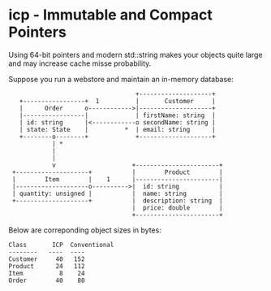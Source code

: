 # icp - Immutable and Compact Pointers
Using 64-bit pointers and modern std::string makes your objects quite large and may increase cache misse probability.

Suppose you run a webstore and maintain an in-memory database:
```
                                   +--------------------+
   +-----------------+  1          |       Customer     |
   |      Order      o------------>|--------------------+
   |-----------------|             | firstName: string  |
   | id: string      |<------------o secondName: string |
   | state: State    |          *  | email: string      |
   +--------o--------+             +--------------------+
            | *
            |
            |
            v                     +-----------------------+
 +--------------------+           |        Product        |
 |        Item        |    1      |-----------------------|
 |--------------------o---------->|  id: string           |
 | quantity: unsigned |           |  name: string         |
 +--------------------+           |  description: string  |
                                  |  price: double        |
                                  +-----------------------+
```

Below are correponding object sizes in bytes:

```
Class       ICP  Conventional
--------   ----  ----
Customer     40   152
Product      24   112
Item          8    24
Order        40    80
```

